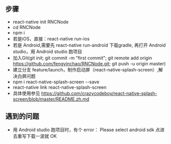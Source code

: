 ## 步骤
- react-native init RNCNode
- cd RNCNode
- npm i
- 若是iOS，直接：react-native run-ios 
- 若是 Android,需要先 react-native run-android 下载gradle, 再打开 Android studio，用 Android studio 跑项目
- 加入Git(git init; git commit -m "first commit"; git remote add origin https://github.com/fengyinchao/RNCNode.git; git push -u origin master)
- 建立分支 feature/launch，制作启动屏（react-native-splash-screen）,解决白屏问题
- npm i react-native-splash-screen --save
- react-native link react-native-splash-screen
- 具体使用参见 https://github.com/crazycodeboy/react-native-splash-screen/blob/master/README.zh.md
## 遇到的问题
- 用 Android studio 跑项目时，有个 error： Please select android sdk
点进去重写下载一波就 OK